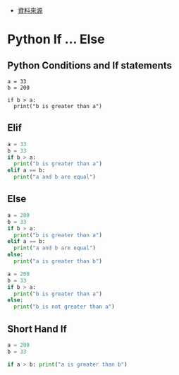 - [資料來源](https://www.w3schools.com/python/python_conditions.asp)
# Python If ... Else
## Python Conditions and If statements
```Phython
a = 33
b = 200

if b > a:
  print("b is greater than a")
```
## Elif
```Python
a = 33
b = 33
if b > a:
  print("b is greater than a")
elif a == b:
  print("a and b are equal")
```
## Else
```Python
a = 200
b = 33
if b > a:
  print("b is greater than a")
elif a == b:
  print("a and b are equal")
else:
  print("a is greater than b")
```
```Python
a = 200
b = 33
if b > a:
  print("b is greater than a")
else:
  print("b is not greater than a")
```
## Short Hand If
```Python
a = 200
b = 33

if a > b: print("a is greater than b")

```
```Python
```
```Python
```
```Python
```
```Python

